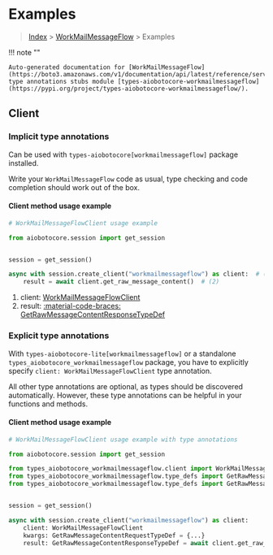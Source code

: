 # Examples

> [Index](../README.md) > [WorkMailMessageFlow](./README.md) > Examples

!!! note ""

    Auto-generated documentation for [WorkMailMessageFlow](https://boto3.amazonaws.com/v1/documentation/api/latest/reference/services/workmailmessageflow.html#workmailmessageflow)
    type annotations stubs module [types-aiobotocore-workmailmessageflow](https://pypi.org/project/types-aiobotocore-workmailmessageflow/).

## Client

### Implicit type annotations

Can be used with `types-aiobotocore[workmailmessageflow]` package installed.

Write your `WorkMailMessageFlow` code as usual,
type checking and code completion should work out of the box.



#### Client method usage example

```python
# WorkMailMessageFlowClient usage example

from aiobotocore.session import get_session


session = get_session()

async with session.create_client("workmailmessageflow") as client:  # (1)
    result = await client.get_raw_message_content()  # (2)
```

1. client: [WorkMailMessageFlowClient](./client.md)
2. result: [:material-code-braces: GetRawMessageContentResponseTypeDef](./type_defs.md#getrawmessagecontentresponsetypedef)






### Explicit type annotations

With `types-aiobotocore-lite[workmailmessageflow]`
or a standalone `types_aiobotocore_workmailmessageflow` package, you have to explicitly specify
`client: WorkMailMessageFlowClient` type annotation.

All other type annotations are optional, as types should be discovered automatically.
However, these type annotations can be helpful in your functions and methods.


#### Client method usage example

```python
# WorkMailMessageFlowClient usage example with type annotations

from aiobotocore.session import get_session

from types_aiobotocore_workmailmessageflow.client import WorkMailMessageFlowClient
from types_aiobotocore_workmailmessageflow.type_defs import GetRawMessageContentResponseTypeDef
from types_aiobotocore_workmailmessageflow.type_defs import GetRawMessageContentRequestTypeDef


session = get_session()

async with session.create_client("workmailmessageflow") as client:
    client: WorkMailMessageFlowClient
    kwargs: GetRawMessageContentRequestTypeDef = {...}
    result: GetRawMessageContentResponseTypeDef = await client.get_raw_message_content(**kwargs)
```




